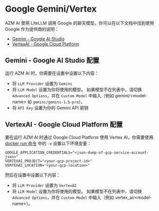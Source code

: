 # Google Gemini/Vertex

AZM AI 使用 LiteLLM 调用 Google 的聊天模型。你可以在以下文档中找到使用 Google 作为提供商的说明：

- [Gemini - Google AI Studio](https://docs.litellm.ai/docs/providers/gemini)
- [VertexAI - Google Cloud Platform](https://docs.litellm.ai/docs/providers/vertex)

## Gemini - Google AI Studio 配置

运行 AZM AI 时，你需要在设置中设置以下内容：
* 将 `LLM Provider` 设置为 `Gemini`
* 将 `LLM Model` 设置为你将使用的模型。
如果模型不在列表中，请切换 `Advanced Options`，并在 `Custom Model` 中输入（例如 gemini/&lt;model-name&gt; 如 `gemini/gemini-1.5-pro`）。
* 将 `API Key` 设置为你的 Gemini API 密钥

## VertexAI - Google Cloud Platform 配置

要在运行 AZM AI 时通过 Google Cloud Platform 使用 Vertex AI，你需要使用 [docker run 命令](/modules/usage/installation#start-the-app) 中的 `-e` 设置以下环境变量：

```
GOOGLE_APPLICATION_CREDENTIALS="<json-dump-of-gcp-service-account-json>"
VERTEXAI_PROJECT="<your-gcp-project-id>"
VERTEXAI_LOCATION="<your-gcp-location>"
```

然后在设置中设置以下内容：
* 将 `LLM Provider` 设置为 `VertexAI`
* 将 `LLM Model` 设置为你将使用的模型。
如果模型不在列表中，请切换 `Advanced Options`，并在 `Custom Model` 中输入（例如 vertex_ai/&lt;model-name&gt;）。
